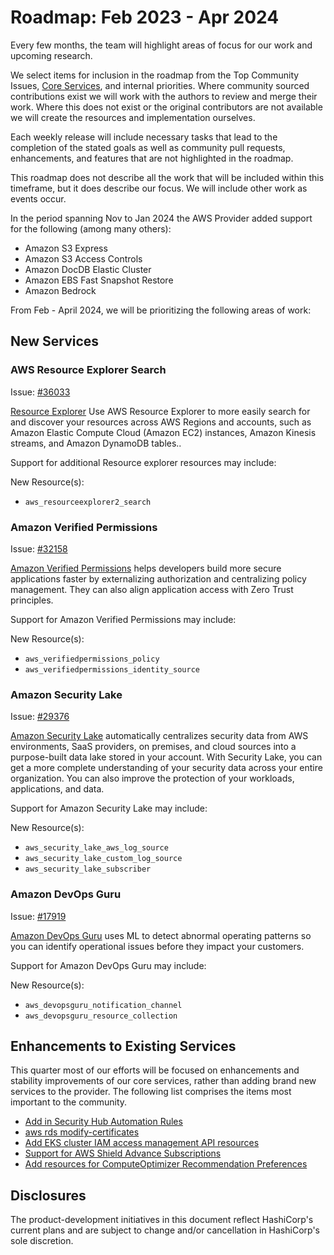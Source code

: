 # Roadmap:  Feb 2023 - Apr 2024

Every few months, the team will highlight areas of focus for our work and upcoming research.

We select items for inclusion in the roadmap from the Top Community Issues, [Core Services](https://hashicorp.github.io/terraform-provider-aws/core-services/), and internal priorities. Where community sourced contributions exist we will work with the authors to review and merge their work. Where this does not exist or the original contributors are not available we will create the resources and implementation ourselves.

Each weekly release will include necessary tasks that lead to the completion of the stated goals as well as community pull requests, enhancements, and features that are not highlighted in the roadmap.

This roadmap does not describe all the work that will be included within this timeframe, but it does describe our focus. We will include other work as events occur.

In the period spanning Nov to Jan 2024 the AWS Provider added support for the following (among many others):

- Amazon S3 Express
- Amazon S3 Access Controls
- Amazon DocDB Elastic Cluster
- Amazon EBS Fast Snapshot Restore
- Amazon Bedrock

From Feb - April 2024, we will be prioritizing the following areas of work:

## New Services

### AWS Resource Explorer Search

Issue: [#36033](https://github.com/hashicorp/terraform-provider-aws/issues/36033)

[Resource Explorer](https://aws.amazon.com/resourceexplorer/) Use AWS Resource Explorer to more easily search for and discover your resources across AWS Regions and accounts, such as Amazon Elastic Compute Cloud (Amazon EC2) instances, Amazon Kinesis streams, and Amazon DynamoDB tables..

Support for additional Resource explorer resources may include:

New Resource(s):

- `aws_resourceexplorer2_search`

### Amazon Verified Permissions

Issue: [#32158](https://github.com/hashicorp/terraform-provider-aws/issues/32158)

[Amazon Verified Permissions](https://aws.amazon.com/verified-permissions/) helps developers build more secure applications faster by externalizing authorization and centralizing policy management. They can also align application access with Zero Trust principles.

Support for Amazon Verified Permissions may include:

New Resource(s):

- `aws_verifiedpermissions_policy`
- `aws_verifiedpermissions_identity_source`

### Amazon Security Lake

Issue: [#29376](https://github.com/hashicorp/terraform-provider-aws/issues/29376)

[Amazon Security Lake](https://aws.amazon.com/security-lake/) automatically centralizes security data from AWS environments, SaaS providers, on premises, and cloud sources into a purpose-built data lake stored in your account. With Security Lake, you can get a more complete understanding of your security data across your entire organization. You can also improve the protection of your workloads, applications, and data.

Support for Amazon Security Lake may include:

New Resource(s):

- `aws_security_lake_aws_log_source`
- `aws_security_lake_custom_log_source`
- `aws_security_lake_subscriber`

### Amazon DevOps Guru

Issue: [#17919](https://github.com/hashicorp/terraform-provider-aws/issues/17919)

[Amazon DevOps Guru](https://aws.amazon.com/security-lake/) uses ML to detect abnormal operating patterns so you can identify operational issues before they impact your customers.

Support for Amazon DevOps Guru may include:

New Resource(s):

- `aws_devopsguru_notification_channel`
- `aws_devopsguru_resource_collection`

## Enhancements to Existing Services

This quarter most of our efforts will be focused on enhancements and stability improvements of our core services, rather than adding brand new services to the provider. The following list comprises the items most important to the community.

- [Add in Security Hub Automation Rules](https://github.com/hashicorp/terraform-provider-aws/issues/32210)
- [aws rds modify-certificates](https://github.com/hashicorp/terraform-provider-aws/issues/33196)
- [Add EKS cluster IAM access management API resources](https://github.com/hashicorp/terraform-provider-aws/issues/34982)
- [Support for AWS Shield Advance Subscriptions](https://github.com/hashicorp/terraform-provider-aws/issues/21430)
- [Add resources for ComputeOptimizer Recommendation Preferences](https://github.com/hashicorp/terraform-provider-aws/issues/23945)

## Disclosures

The product-development initiatives in this document reflect HashiCorp's current plans and are subject to change and/or cancellation in HashiCorp's sole discretion.

